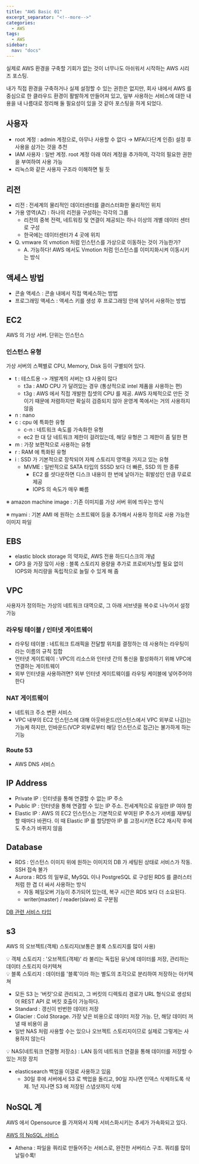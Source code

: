 ```yaml
---
title: "AWS Basic 01"
excerpt_separator: "<!--more-->"
categories:
  - AWS
tags:
  - AWS
sidebar:
  nav: "docs"
---
```

실제로 AWS 환경을 구축할 기회가 없는 것이 너무나도 아쉬워서 시작하는 AWS 시리즈 포스팅.

내가 직접 환경을 구축하거나 실제 설정할 수 있는 권한은 없지만, 회사 내에서 AWS 를 중심으로 한 클라우드 환경이 활발하게 만들어져 있고, 일부 사용하는 서비스에 대한 내용을 내 나름대로 정리해 둘 필요성이 있을 것 같아 포스팅을 하게 되었다.

## 사용자

- root 계정 : admin 계정으로, 아무나 사용할 수 없다 → MFA(다단계 인증) 설정 후 사용을 삼가는 것을 추천
- IAM 사용자 : 일반 계정. root 계정 아래 여러 계정을 추가하여, 각각의 필요한 권한을 부여하여 사용 가능
- 리눅스와 같은 사용자 구조라 이해하면 될 듯

## 리전

- 리전 : 전세계의 물리적인 데이터센터를 클러스터화한 물리적인 위치
- 가용 영역(AZ) : 하나의 리전을 구성하는 각각의 그룹
    - 리전의 중복 전력, 네트워킹 및 연결이 제공되는 하나 이상의 개별 데이터 센터로 구성
    - 한국에는 데이터센터가 4 곳에 위치
- Q. vmware 의 vmotion 처럼 인스턴스를 가상으로 이동하는 것이 가능한가?
    - A. 가능하다! AWS 에서도 Vmotion 처럼 인스턴스를 이미지화시켜 이동시키는 방식

## 액세스 방법

- 콘솔 액세스 : 콘솔 내에서 직접 액세스하는 방법
- 프로그래밍 액세스 : 액세스 키를 생성 후 프로그래밍 안에 넣어서 사용하는 방법

## EC2

AWS 의 가상 서버. 단위는 인스턴스

### 인스턴스 유형

가상 서버의 스펙별로 CPU, Memory, Disk 등이 구별되어 있다.

- t : 테스트용 -> 개발계의 서버는 t3 사용이 많다
    - t3a : AMD CPU 가 달려있는 경우 (통상적으로 intel 제품을 사용하는 편)
    - t3g : AWS 에서 직접 개발한 칩셋의 CPU 를 제공. AWS 자체적으로 만든 것이기 때문에 저렴하지만 확실히 검증되지 않아 운영계 쪽에서는 거의 사용하지 않음
- n : nano
- c : cpu 에 특화한 유형
    - c-n : 네트워크 속도를 가속화한 유형
    - ec2 한 대 당 네트워크 제한이 걸려있는데, 해당 유형은 그 제한이 좀 덜한 편
- m : 가장 보편적으로 사용하는 유형
- r : RAM 에 특화된 유형
- i : SSD 가 기본적으로 장착되어 자체 스토리지 영역을 가지고 있는 유형
    - MVME : 일반적으로 SATA 타입의 SSSD 보다 더 빠른, SSD 의 한 종류
        - EC2 를 셧다운하면 디스크 내용이 한 번에 날아가는 휘발성인 만큼 무료로 제공
        - IOPS 의 속도가 매우 빠름

※ amazon machine image : 기존 이미지를 가상 서버 위에 띄우는 방식

※ myami : 기본 AMI 에 원하는 소프트웨어 등을 추가해서 사용자 정의로 사용 가능한 이미지 파일

## EBS

- elastic block storage 의 약자로, AWS 전용 하드디스크의 개념
- GP3 을 가장 많이 사용 : 블록 스토리지 용량을 추가로 프로비저닝할 필요 없이 IOPS와 처리량을 독립적으로 늘릴 수 있게 해 줌

## VPC

사용자가 정의하는 가상의 네트워크 대역으로, 그 아래 서브넷을 복수로 나누어서 설정 가능

### 라우팅 테이블 / 인터넷 게이트웨이

- 라우팅 테이블 : 네트워크 트래픽을 전달할 위치를 결정하는 데 사용하는 라우팅이라는 이름의 규칙 집합
- 인터넷 게이트웨이 : VPC의 리소스와 인터넷 간의 통신을 활성화하기 위해 VPC에 연결하는 게이트웨이
- 외부 인터넷을 사용하려면? 외부 인터넷 게이트웨이를 라우팅 케이블에 넣어주어야 한다

### NAT 게이트웨이

- 네트워크 주소 변환 서비스
- VPC 내부의 EC2 인스턴스에 대해 아웃바운드(인스턴스에서 VPC 외부로 나감)는 가능케 하지만, 인바운드(VCP 외부로부터 해당 인스턴스로 접근)는 불가하게 하는 기능

### Route 53

- AWS DNS 서비스

## IP Address

- Private IP : 인터넷을 통해 연결할 수 없는 IP 주소
- Public IP : 인터넷을 통해 연결할 수 있는 IP 주소. 전세계적으로 유일한 IP 여야 함
- Elastic IP : AWS 의 EC2 인스턴스는 기본적으로 부여된 IP 주소가 서버를 재부팅할 때마다 바뀐다. 이 때  Elastic IP 를 할당받아 IP 를 고정시키면 EC2 재시작 후에도 주소가 바뀌지 않음

## Database

- RDS : 인스턴스 이미지 위에 원하는 이미지의 DB 가 세팅된 상태로 서비스가 작동. SSH 접속 불가
- Aurora : RDS 의 일부로, MySQL 이나 PostgreSQL 로 구성된 RDS 를 클러스터처럼 한 겹 더 싸서 사용하는 방식
    - 자동 페일오버 기능이 추가되어 있는데, 복구 시간은 RDS 보다 더 소요된다.
    - writer(master) / reader(slave) 로 구분됨

[DB 관련 서비스 타입](https://www.notion.so/df7180c8756546cfa059a96955890886)

## s3

AWS 의 오브젝트(객체) 스토리지(보통은 블록 스토리지를 많이 사용)

<aside>
💡 객체 스토리지 : '오브젝트(객체)' 라 불리는 독립된 유닛에 데이터를 저장, 관리하는 데이터 스토리지 아키텍쳐

</aside>

<aside>
💡 블록 스토리지 : 데이터를 '블록'이라 하는 별도의 조각으로 분리하여 저장하는 아키텍쳐

</aside>

- 모든 S3 는 '버킷'으로 관리되고, 그 버킷의 디렉토리 경로가 URL  형식으로 생성되어 REST API 로 버킷 호출이 가능하다.
- Standard : 갱신이 빈번한 데이터 저장
- Glacier : Cold Storage. 가장 낮은 비용으로 데이터 저장 가능. 단, 해당 데이터 꺼낼 때 비용이 큼
- 일반 NAS 처럼 사용할 수는 있으나 오브젝트 스토리지이므로 실제로 그렇게는 사용하지 않는다

<aside>
💡 NAS(네트워크 연결형 저장소) : LAN 등의 네트워크 연결을 통해 데이터를 저장할 수 있는 저장 장치

</aside>

- elasticsearch 백업을 이걸로 사용하고 있음
    - 30일 후에 서버에서 S3 로 백업을 돌리고, 90일 지나면 인덱스 삭제하도록 삭제. 1년 지나면 S3 에 저장된 스냅샷까지 삭제

## NoSQL 계

AWS 에서 Opensource 를 가져와서 자체 서비스화시키는 추세가 가속화되고 있다.

[AWS 의 NoSQL 서비스](https://www.notion.so/53e6c7de7f764f5794c601bec06e4411)

- Athena : 파일을 쿼리로 만들어주는 서비스로, 완전한 서버리스 구조. 쿼리를 많이 날릴수록!
